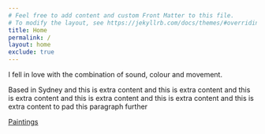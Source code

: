 ```yaml
---
# Feel free to add content and custom Front Matter to this file.
# To modify the layout, see https://jekyllrb.com/docs/themes/#overriding-theme-defaults
title: Home
permalink: /
layout: home
exclude: true
---
```


<p class="text-4xl font-extrabold font-darkergrotesque">I fell in love with the combination of sound, colour and movement.</p>
<p class="text-lg font-robotoslab">Based in Sydney and this is extra content and this is extra content and this is extra content and this is extra content and this is extra content and this is extra content to pad this paragraph further</p>
<div class="cta-container py-4">
  <a href="/paintings" class="p-4 w-full text-center font-bold bg-accent-yellow text-accent-black inline-block rounded-xl hover:brightness-110 ease-in-out duration-200">Paintings</a>
</div>
